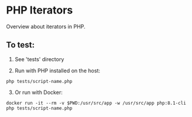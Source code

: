 # PHP Iterators
Overview about iterators in PHP.

## To test:

1. See 'tests' directory

2. Run with PHP installed on the host:
```
php tests/script-name.php
```

3. Or run with Docker:
```
docker run -it --rm -v $PWD:/usr/src/app -w /usr/src/app php:8.1-cli php tests/script-name.php
```
